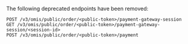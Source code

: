 The following deprecated endpoints have been removed:

    POST /v3/omis/public/order/<public-token>/payment-gateway-session
    GET /v3/omis/public/order/<public-token>/payment-gateway-session/<session-id>
    POST /v3/omis/public/order/<public-token>/payment
